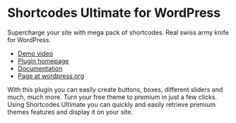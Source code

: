 Shortcodes Ultimate for WordPress
================================

Supercharge your site with mega pack of shortcodes.
Real swiss army knife for WordPress.

* [Demo video](http://www.youtube.com/watch?v=DR2c266yWEA)
* [Plugin homepage](http://gndev.info/shortcodes-ultimate/)
* [Documentation](http://support.gndev.info/docs_category/shortcodes-ultimate/)
* [Page at wordpress.org](http://wordpress.org/plugins/shortcodes-ultimate/)

With this plugin you can easily create buttons, boxes, different sliders and much, much more. Turn your free theme to premium in just a few clicks. Using Shortcodes Ultimate you can quickly and easily retrieve premium themes features and display it on your site.